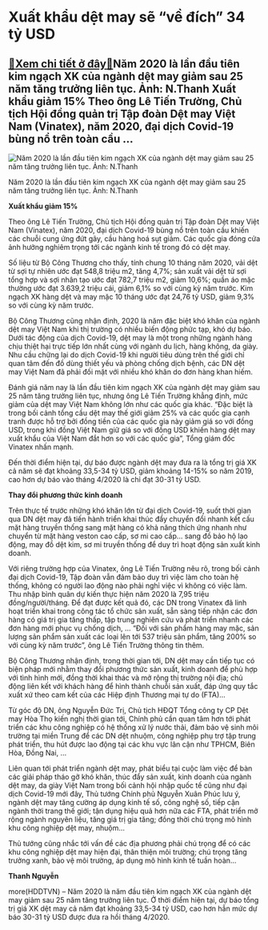 Xuất khẩu dệt may sẽ “về đích” 34 tỷ USD
========================================

[:gift:Xem chi tiết ở đây:gift:](https://hddtvn.com/xuat-khau-det-may-se-ve-dich-34-ty-usd/)Năm 2020 là lần đầu tiên kim ngạch XK của ngành dệt may giảm sau 25 năm tăng trưởng liên tục. Ảnh: N.Thanh Xuất khẩu giảm 15% Theo ông Lê Tiến Trường, Chủ tịch Hội đồng quản trị Tập đoàn Dệt may Việt Nam (Vinatex), năm 2020, đại dịch Covid-19 bùng nổ trên toàn cầu …
--------------------------------------------------------------------------------------------------------------------------------------------------------------------------------------------------------------------------------------------------------------------------





![Năm 2020 là lần đầu tiên kim ngạch XK của ngành dệt may giảm sau 25 năm tăng trưởng liên tục. 	Ảnh: N.Thanh](https://hddtvn.com/wp-content/uploads/2021/01/3734_11-0957__DSC6055_Snapseed.jpg "Năm 2020 là lần đầu tiên kim ngạch XK của ngành dệt may giảm sau 25 năm tăng trưởng liên tục. 	Ảnh: N.Thanh")


Năm 2020 là lần đầu tiên kim ngạch XK của ngành dệt may giảm sau 25 năm tăng trưởng liên tục. Ảnh: N.Thanh



**Xuất khẩu giảm 15%**


Theo ông Lê Tiến Trường, Chủ tịch Hội đồng quản trị Tập đoàn Dệt may Việt Nam (Vinatex), năm 2020, đại dịch Covid-19 bùng nổ trên toàn cầu khiến các chuỗi cung ứng đứt gãy, cầu hàng hoá sụt giảm. Các quốc gia đóng cửa ảnh hưởng nghiêm trọng tới các ngành kinh tế trong đó có dệt may.





Số liệu từ Bộ Công Thương cho thấy, tính chung 10 tháng năm 2020, vải dệt từ sợi tự nhiên ước đạt 548,8 triệu m2, tăng 4,7%; sản xuất vải dệt từ sợi tổng hợp và sợi nhân tạo ước đạt 782,7 triệu m2, giảm 10,6%; quần áo mặc thường ước đạt 3.639,2 triệu cái, giảm 6,1% so với cùng kỳ năm trước. Kim ngạch XK hàng dệt và may mặc 10 tháng ước đạt 24,76 tỷ USD, giảm 9,3% so với cùng kỳ năm trước.



Bộ Công Thương cũng nhận định, 2020 là năm đặc biệt khó khăn của ngành dệt may Việt Nam khi thị trường có nhiều biến động phức tạp, khó dự báo. Dưới tác động của dịch Covid-19, dệt may là một trong những ngành hàng chịu thiệt hại trực tiếp lớn nhất cùng với ngành du lịch, hàng không, da giày. Nhu cầu chững lại do dịch Covid-19 khi người tiêu dùng trên thế giới chỉ quan tâm đến đồ dùng thiết yếu và phòng chống dịch bệnh, các DN dệt may Việt Nam đã phải đối mặt với nhiều khó khăn do đơn hàng khan hiếm.


Đánh giá năm nay là lần đầu tiên kim ngạch XK của ngành dệt may giảm sau 25 năm tăng trưởng liên tục, nhưng ông Lê Tiến Trường khẳng định, mức giảm của dệt may Việt Nam không lớn như các quốc gia khác. “Đặc biệt là trong bối cảnh tổng cầu dệt may thế giới giảm 25% và các quốc gia cạnh tranh được hỗ trợ bởi đồng tiền của các quốc gia này giảm giá so với đồng USD, trong khi đồng Việt Nam giữ giá so với đồng USD khiến hàng dệt may xuất khẩu của Việt Nam đắt hơn so với các quốc gia”, Tổng giám đốc Vinatex nhấn mạnh.


Đến thời điểm hiện tại, dự báo được ngành dệt may đưa ra là tổng trị giá XK cả năm sẽ đạt khoảng 33,5-34 tỷ USD, giảm khoảng 14-15% so năm 2019, cao hơn dự báo vào tháng 4/2020 là chỉ đạt 30-31 tỷ USD.


**Thay đổi phương thức kinh doanh**


Trên thực tế trước những khó khăn lớn từ đại dịch Covid-19, suốt thời gian qua DN dệt may đã tiến hành triển khai thúc đẩy chuyển đổi nhanh kết cấu mặt hàng truyền thống sang mặt hàng có khả năng thích ứng nhanh như chuyển từ mặt hàng veston cao cấp, sơ mi cao cấp… sang đồ bảo hộ lao động, may đồ dệt kim, sơ mi truyền thống để duy trì hoạt động sản xuất kinh doanh.


Với riêng trường hợp của Vinatex, ông Lê Tiến Trường nêu rõ, trong bối cảnh đại dịch Covid-19, Tập đoàn vẫn đảm bảo duy trì việc làm cho toàn hệ thống, không có người lao động nào phải nghỉ việc vì không có việc làm. Thu nhập bình quân dự kiến thực hiện năm 2020 là 7,95 triệu đồng/người/tháng. Để đạt được kết quả đó, các DN trong Vinatex đã linh hoạt triển khai trong công tác tổ chức sản xuất, sẵn sàng tiếp nhận các đơn hàng có giá trị gia tăng thấp, tập trung nghiên cứu và phát triển nhanh các đơn hàng mới phục vụ chống dịch, … “Đối với sản phẩm hàng may mặc, sản lượng sản phẩm sản xuất các loại lên tới 537 triệu sản phẩm, tăng 200% so với cùng kỳ năm trước”, ông Lê Tiến Trường thông tin thêm.


Bộ Công Thương nhận định, trong thời gian tới, DN dệt may cần tiếp tục có biện pháp mới nhằm thay đổi phương thức sản xuất, kinh doanh để phù hợp với tình hình mới, đồng thời khai thác và mở rộng thị trường nội địa; chủ động liên kết với khách hàng để hình thành chuỗi sản xuất, đáp ứng quy tắc xuất xứ theo cam kết của các Hiệp định Thương mại tự do (FTA)…


Từ góc độ DN, ông Nguyễn Đức Trị, Chủ tịch HĐQT Tổng công ty CP Dệt may Hòa Thọ kiến nghị thời gian tới, Chính phủ cần quan tâm hơn tới phát triển các khu công nghiệp có hệ thống xử lý nước thải, đảm bảo vệ sinh môi trường tại miền Trung để các DN dệt nhuộm, công nghiệp phụ trợ tập trung phát triển, thu hút được lao động tại các khu vực lân cận như TPHCM, Biên Hòa, Đồng Nai, …


Liên quan tới phát triển ngành dệt may, phát biểu tại cuộc làm việc để bàn các giải pháp tháo gỡ khó khăn, thúc đẩy sản xuất, kinh doanh của ngành dệt may, da giày Việt Nam trong bối cảnh hội nhập quốc tế cũng như đại dịch Covid-19 mới đây, Thủ tướng Chính phủ Nguyễn Xuân Phúc lưu ý, ngành dệt may tăng cường áp dụng kinh tế số, công nghệ số, tiếp cận ngành thời trang thế giới; tận dụng hiệu quả hơn nữa các FTA, phát triển mở rộng ngành nguyên liệu, tăng giá trị gia tăng; đồng thời chú trọng mô hình khu công nghiệp dệt may, nhuộm…


Thủ tướng cũng nhắc tới vấn đề các địa phương phải chú trọng để có các khu công nghiệp dệt may hiện đại, thân thiện môi trường; chú trọng tăng trưởng xanh, bảo vệ môi trường, áp dụng mô hình kinh tế tuần hoàn…




**Thanh Nguyễn**



more(HDDTVN) – Năm 2020 là năm đầu tiên kim ngạch XK của ngành dệt may giảm sau 25 năm tăng trưởng liên tục. Ở thời điểm hiện tại, dự báo tổng trị giá XK dệt may cả năm đạt khoảng 33,5-34 tỷ USD, cao hơn hẳn mức dự báo 30-31 tỷ USD được đưa ra hồi tháng 4/2020.


